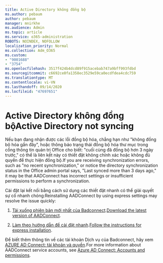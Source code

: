 ```yaml
---
title: Active Directory không đồng bộ
ms.author: pebaum
author: pebaum
manager: mnirkhe
ms.audience: Admin
ms.topic: article
ms.service: o365-administration
ROBOTS: NOINDEX, NOFOLLOW
localization_priority: Normal
ms.collection: Adm_O365
ms.custom:
- "9001688"
- "3754"
ms.openlocfilehash: 3517f424b4dcd89f915acebab747a9bff993fdbd
ms.sourcegitcommit: c6692ce0fa1358ec3529e59ca0ecdfdea4cdc759
ms.translationtype: MT
ms.contentlocale: vi-VN
ms.lasthandoff: 09/14/2020
ms.locfileid: "47697651"
---
```

# <a name="active-directory-not-syncing"></a><span data-ttu-id="5e956-102">Active Directory không đồng bộ</span><span class="sxs-lookup"><span data-stu-id="5e956-102">Active Directory not syncing</span></span>

<span data-ttu-id="5e956-103">Nếu bạn đang nhận được các lỗi đồng bộ hóa, chẳng hạn như "không đồng bộ hóa gần đây", hoặc thông báo trạng thái đồng bộ hóa thư mục trong cổng thông tin quản trị Office cho biết: "cuối cùng đã đồng bộ hơn 3 ngày trước," có thể là liên kết này có thiết đặt không chính xác hoặc không đủ quyền để thực hiện đồng bộ.</span><span class="sxs-lookup"><span data-stu-id="5e956-103">If you are receiving synchronization errors, such as "no recent synchronization," or notice the directory synchronization status in the Office admin portal says, "Last synced more than 3 days ago," it may be that AADConnect has incorrect settings or insufficient permissions to perform a synchronization.</span></span>  

<span data-ttu-id="5e956-104">Cài đặt lại kết nối bằng cách sử dụng các thiết đặt nhanh có thể giải quyết sự cố nhanh chóng:</span><span class="sxs-lookup"><span data-stu-id="5e956-104">Reinstalling AADConnect by using express settings may resolve the issue quickly:</span></span>

1. <span data-ttu-id="5e956-105">[Tải xuống phiên bản mới nhất của Badconnect](https://go.microsoft.com/fwlink/?LinkId=615771).</span><span class="sxs-lookup"><span data-stu-id="5e956-105">[Download the latest version of AADConnect](https://go.microsoft.com/fwlink/?LinkId=615771).</span></span>

2. <span data-ttu-id="5e956-106">[Làm theo hướng dẫn để cài đặt nhanh](https://docs.microsoft.com/azure/active-directory/hybrid/how-to-connect-install-express).</span><span class="sxs-lookup"><span data-stu-id="5e956-106">[Follow the instructions for express installation](https://docs.microsoft.com/azure/active-directory/hybrid/how-to-connect-install-express).</span></span>

<span data-ttu-id="5e956-107">Để biết thêm thông tin về các tài khoản Dịch vụ của Badconnect, hãy xem [AZURE AD Connect: tài khoản và quyền](https://docs.microsoft.com/azure/active-directory/hybrid/reference-connect-accounts-permissions).</span><span class="sxs-lookup"><span data-stu-id="5e956-107">For more information about AADConnect service accounts, see [Azure AD Connect: Accounts and permissions](https://docs.microsoft.com/azure/active-directory/hybrid/reference-connect-accounts-permissions).</span></span>

